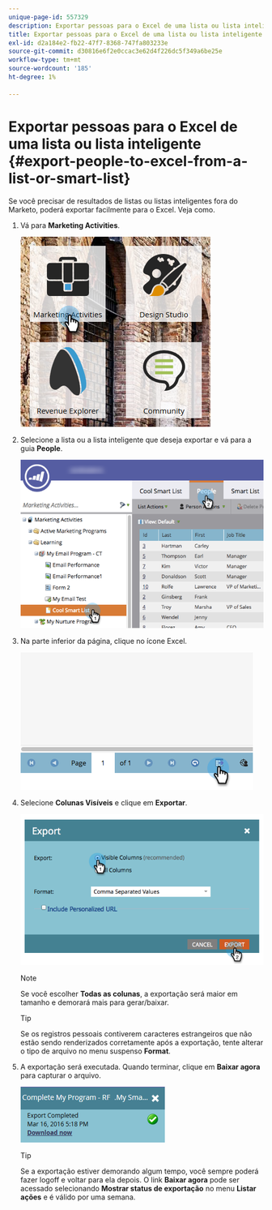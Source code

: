 ```yaml
---
unique-page-id: 557329
description: Exportar pessoas para o Excel de uma lista ou lista inteligente - Documentos do Marketo - Documentação do produto
title: Exportar pessoas para o Excel de uma lista ou lista inteligente
exl-id: d2a184e2-fb22-47f7-8368-747fa803233e
source-git-commit: d30816e6f2e0ccac3e62d4f226dc5f349a6be25e
workflow-type: tm+mt
source-wordcount: '185'
ht-degree: 1%

---
```


# Exportar pessoas para o Excel de uma lista ou lista inteligente {#export-people-to-excel-from-a-list-or-smart-list}

Se você precisar de resultados de listas ou listas inteligentes fora do Marketo, poderá exportar facilmente para o Excel. Veja como.

1. Vá para **Marketing Activities**.

   ![](assets/ma.png)

1. Selecione a lista ou a lista inteligente que deseja exportar e vá para a guia **People**.

   ![](assets/smartlistpeopletab-hands.png)

1. Na parte inferior da página, clique no ícone Excel.

   ![](assets/exportpeople.png)

1. Selecione **Colunas Visíveis** e clique em **Exportar**.

   ![](assets/image2014-9-11-14-3a1-3a37.png)

   >[!NOTE]
   >
   >Se você escolher **Todas as colunas**, a exportação será maior em tamanho e demorará mais para gerar/baixar.

   >[!TIP]
   >
   >Se os registros pessoais contiverem caracteres estrangeiros que não estão sendo renderizados corretamente após a exportação, tente alterar o tipo de arquivo no menu suspenso **Format**.

1. A exportação será executada. Quando terminar, clique em **Baixar agora** para capturar o arquivo.

   ![](assets/popup.png)

   >[!TIP]
   >
   >Se a exportação estiver demorando algum tempo, você sempre poderá fazer logoff e voltar para ela depois. O link **Baixar agora** pode ser acessado selecionando **Mostrar status de exportação** no menu **Listar ações** e é válido por uma semana.
